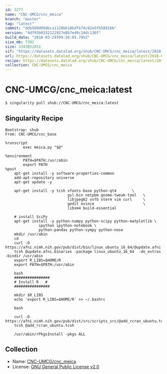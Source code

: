 ```yaml
---
id: 2277
name: "CNC-UMCG/cnc_meica"
branch: "master"
tag: "latest"
commit: "ddb509d99dbca1128bb18bdfb74c62e5fb5891bb"
version: "4df93b0332122927e8b7e49c14dc136f"
build_date: "2018-03-29T09:26:05.795Z"
size_mb: 7392
size: 3343052831
sif: "https://datasets.datalad.org/shub/CNC-UMCG/cnc_meica/latest/2018-03-29-ddb509d9-4df93b03/4df93b0332122927e8b7e49c14dc136f.simg"
url: https://datasets.datalad.org/shub/CNC-UMCG/cnc_meica/latest/2018-03-29-ddb509d9-4df93b03/
recipe: https://datasets.datalad.org/shub/CNC-UMCG/cnc_meica/latest/2018-03-29-ddb509d9-4df93b03/Singularity
collection: CNC-UMCG/cnc_meica
---
```


# CNC-UMCG/cnc_meica:latest

```bash
$ singularity pull shub://CNC-UMCG/cnc_meica:latest
```

## Singularity Recipe

```singularity
Bootstrap: shub
From: CNC-UMCG/cnc_base

%runscript
        exec meica.py "$@"

%environment
        PATH=$PATH:/usr/abin
        export PATH
%post
	apt-get install -y software-properties-common
	add-apt-repository universe
	apt-get update -y
	
	apt-get install -y tcsh xfonts-base python-qt4       \
        	                gsl-bin netpbm gnome-tweak-tool   \
                	        libjpeg62 xvfb xterm vim curl     \
                        	gedit evince                      \
	                        libxm4 build-essential	
	
	# install SciPy
	apt-get install -y python-numpy python-scipy python-matplotlib \
	 	  	   ipython ipython-notebook \
			   python-pandas python-sympy python-nose
	mkdir /usr/abin
	cd
	curl -O https://afni.nimh.nih.gov/pub/dist/bin/linux_ubuntu_16_64/@update.afni.binaries
	tcsh @update.afni.binaries -package linux_ubuntu_16_64  -do_extras -bindir /usr/abin
	export R_LIBS=$HOME/R
	export PATH=$PATH:/usr/abin

	bash
	################
	# Install R   #
	################
	
	mkdir $R_LIBS
	echo 'export R_LIBS=$HOME/R' >> ~/.bashrc
	
	bash
	
	curl -O https://afni.nimh.nih.gov/pub/dist/src/scripts_src/@add_rcran_ubuntu.tcsh
	tcsh @add_rcran_ubuntu.tcsh

	/usr/abin/rPkgsInstall -pkgs ALL
```

## Collection

 - Name: [CNC-UMCG/cnc_meica](https://github.com/CNC-UMCG/cnc_meica)
 - License: [GNU General Public License v2.0](https://api.github.com/licenses/gpl-2.0)

